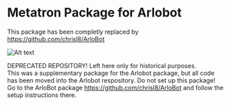 Metatron Package for Arlobot
============================
This package has been completly replaced by https://github.com/chrisl8/ArloBot

![Alt text](/screenshots/robotControlPanel.png?raw=true "Control Panel")

DEPRECATED REPOSITORY! Left here only for historical purposes.  
This was a supplementary package for the Arlobot package, but all code has been moved into the Arlobot respository.
Do not set up this package!  
Go to the ArloBot package https://github.com/chrisl8/ArloBot and follow the setup instructions there.
